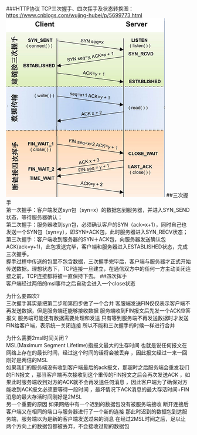 ###HTTP协议
TCP三次握手、四次挥手及状态转换图：https://www.cnblogs.com/wujing-hubei/p/5699773.html<br>
![avatar](https://github.com/qingjiaowolwh/LearnPicture/blob/main/http.jpg?raw=true)
##三次握手<br>
第一次握手：客户端发送syn包（syn=x）的数据包到服务器，并进入SYN_SEND状态，等待服务器确认；<br>
第二次握手：服务器收到syn包，必须确认客户的SYN（ack=x+1），同时自己也发送一个SYN包（syn=y），即SYN+ACK包，此时服务器进入SYN_RECV状态；<br>
第三次握手：客户端收到服务器的SYN＋ACK包，向服务器发送确认包ACK(ack=y+1)，此包发送完毕，客户端和服务器进入ESTABLISHED状态，完成三次握手。<br>
握手过程中传送的包里不包含数据，三次握手完毕后，客户端与服务器才正式开始传送数据。理想状态下，TCP连接一旦建立，在通信双方中的任何一方主动关闭连接之前，TCP连接都将被一直保持下去。
##四次挥手<br>
客户端经过两倍的msl事件之后自动会进入一个close状态

为什么要四次?<br>
三次握手其实是把第二步和第四步做了一个合并
客服端发送FIN仅仅表示客户端不再发送数据，但是服务端还能够接收数据
服务端收到FIN报文后先发一个ACK应答报文
服务端可能还有数据需要处理和发送
只有等到服务端不再发送数据时才发送FIN给客户端，表示统一关闭连接
所以不能和三次握手的时候一样进行合并

为什么需要2msl时间关闭？<br>
MSL(Maximum Segment Lifetime)指报文最大的生存时间
也就是说任何报文在网络上存在的最长时间，经过这个时间的话将会被丢弃
，因此报文经过一来一回刚好是两倍的MSL<br>
如果我们的服务端没有收到客户端最后的ack报文，那超时之后服务端会重发我们的FIN报文
，那当客户端再次接收到这个重传的FIN报文之后会再次发送ACK
，如果此时服务端收到对方的ACK就不会再发送任何消息
，因此客户端为了确保对方能收到ACK报文必须要等待一段时间
，最坏情况下ACK消息的最大存活时间+FIN消息的最大存活时间刚好是2MSL<br>
另一个重要的原因 如果网络中有一个迟到的数据包没有被服务端接收
断开连接后客户端又在相同的端口与服务器进行了一个新的连接
那此时迟到的数据包到达服务端，服务端以为是新的客户端发送过来的消息
在经过2MSL时间之后，足以让两个方向上的数据包都被丢弃，不会接收过期的数据包

